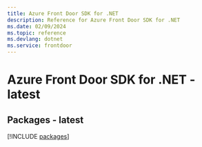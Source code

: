 ```yaml
---
title: Azure Front Door SDK for .NET
description: Reference for Azure Front Door SDK for .NET
ms.date: 02/09/2024
ms.topic: reference
ms.devlang: dotnet
ms.service: frontdoor
---
```

# Azure Front Door SDK for .NET - latest
## Packages - latest
[!INCLUDE [packages](front-door-index.md)]